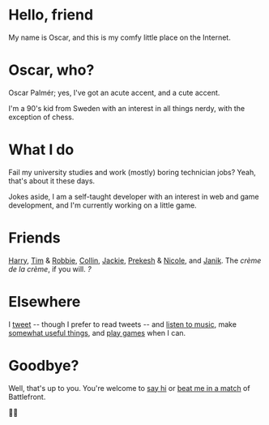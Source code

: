 # Hello, friend

My name is Oscar, and this is my comfy little place on the Internet.

# Oscar, who?

Oscar Palm&eacute;r; yes, I've got an acute accent, and a cute accent.

I'm a 90's kid from Sweden with an interest in all things nerdy, with the exception of chess.

# What I do

Fail my university studies and work (mostly) boring technician jobs? Yeah, that's about it these days.

Jokes aside, I am a self-taught developer with an interest in web and game development, and I'm currently working on a little game.

# Friends

[Harry](//harryharrison.co), [Tim](//tmdvs.me) &amp; [Robbie](//robbiepearce.com), [Collin](//syropia.net), [Jackie](//cargocollective.com/jackiesaik), [Prekesh](//dribbble.com/prekesh) &amp; [Nicole](//dribbble.com/nickles), and [Janik](//kinaj.com). The <i lang="fr">crème de la crème</i>, if you will. <i class="what" title="Oh, feeling left out? Let me know on Twitter :)">?</i>

# Elsewhere

I [tweet](//twitter.com/ohpalmer) -- though I prefer to read tweets -- and [listen to music](//last.fm/user/Denkyuu), make [somewhat useful things](//github.com/oscarpalmer), and [play games](//psnprofiles.com/queo) when I can.

# Goodbye?

Well, that's up to you. You're welcome to [say hi](//twitter.com/ohpalmer) or [beat me in a match](//psnprofiles.com/queo) of Battlefront.

<p><span class="emoji">✌🏼</span></p>
